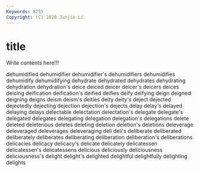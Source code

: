 ```yaml
---
Keywords: 8255
Copyright: (C) 2020 Junjie Li
---
```


# title

Write contents here!!!

dehumidified 
dehumidifier 
dehumidifier's
dehumidifiers 
dehumidifies 
dehumidify 
dehumidifying 
dehydrate 
dehydrated 
dehydrates 
dehydrating 
dehydration 
dehydration's
deice 
deiced 
deicer 
deicer's 
deicers 
deices 
deicing 
deification 
deification's 
deified
deifies 
deify 
deifying 
deign 
deigned 
deigning 
deigns 
deism 
deism's 
deities
deity 
deity's 
deject 
dejected 
dejectedly 
dejecting 
dejection 
dejection's 
dejects 
delay
delay's 
delayed 
delaying 
delays 
delectable 
delectation 
delectation's 
delegate 
delegate's 
delegated
delegates 
delegating 
delegation 
delegation's 
delegations 
delete 
deleted 
deleterious 
deletes 
deleting
deletion 
deletion's 
deletions 
deleverage 
deleveraged 
deleverages 
deleveraging 
deli 
deli's 
deliberate
deliberated 
deliberately 
deliberates 
deliberating 
deliberation 
deliberation's 
deliberations 
delicacies 
delicacy 
delicacy's
delicate 
delicately 
delicatessen 
delicatessen's 
delicatessens 
delicious 
deliciously 
deliciousness 
deliciousness's 
delight
delight's 
delighted 
delightful 
delightfully 
delighting 
delights 
